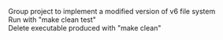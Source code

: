 Group project to implement a modified version of v6 file system  
Run with "make clean test"  
Delete executable produced with "make clean"
